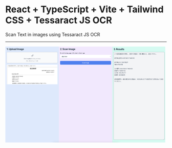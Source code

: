# React + TypeScript + Vite + Tailwind CSS + Tessaract JS OCR

Scan Text in images using Tessaract JS OCR
<hr>

<img src="./public//img-1.png" alt="img-1" width="500" height="300">
